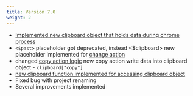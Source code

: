 ```yaml
---
title: Version 7.0
weight: 2
---
```


- [Implemented new clipboard object that holds data during chrome process](/clipboard)
- `<$past>` placeholder got deprecated, instead <$clipboard> new placeholder implemented for [change action](/change)
- changed [copy action logic](/copy) now copy action write data into clipboard object - `clipboard["copy"]`
- [new clipboard function implemented for accessing clipboard object](/clipboard)
- Fixed bug with project renaming
- Several improvements implemented